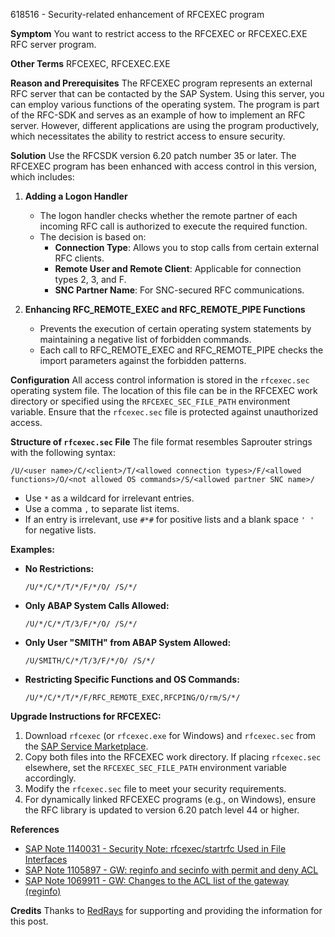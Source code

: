 618516 - Security-related enhancement of RFCEXEC program

**Symptom**
You want to restrict access to the RFCEXEC or RFCEXEC.EXE RFC server program.

**Other Terms**
RFCEXEC, RFCEXEC.EXE

**Reason and Prerequisites**
The RFCEXEC program represents an external RFC server that can be contacted by the SAP System. Using this server, you can employ various functions of the operating system. The program is part of the RFC-SDK and serves as an example of how to implement an RFC server. However, different applications are using the program productively, which necessitates the ability to restrict access to ensure security.

**Solution**
Use the RFCSDK version 6.20 patch number 35 or later. The RFCEXEC program has been enhanced with access control in this version, which includes:

1. **Adding a Logon Handler**
   - The logon handler checks whether the remote partner of each incoming RFC call is authorized to execute the required function.
   - The decision is based on:
     - **Connection Type**: Allows you to stop calls from certain external RFC clients.
     - **Remote User and Remote Client**: Applicable for connection types 2, 3, and F.
     - **SNC Partner Name**: For SNC-secured RFC communications.

2. **Enhancing RFC_REMOTE_EXEC and RFC_REMOTE_PIPE Functions**
   - Prevents the execution of certain operating system statements by maintaining a negative list of forbidden commands.
   - Each call to RFC_REMOTE_EXEC and RFC_REMOTE_PIPE checks the import parameters against the forbidden patterns.

**Configuration**
All access control information is stored in the `rfcexec.sec` operating system file. The location of this file can be in the RFCEXEC work directory or specified using the `RFCEXEC_SEC_FILE_PATH` environment variable. Ensure that the `rfcexec.sec` file is protected against unauthorized access.

**Structure of `rfcexec.sec` File**
The file format resembles Saprouter strings with the following syntax:

```
/U/<user name>/C/<client>/T/<allowed connection types>/F/<allowed functions>/O/<not allowed OS commands>/S/<allowed partner SNC name>/
```

- Use `*` as a wildcard for irrelevant entries.
- Use a comma `,` to separate list items.
- If an entry is irrelevant, use `#*#` for positive lists and a blank space `' '` for negative lists.

**Examples:**

- **No Restrictions:**
  ```
  /U/*/C/*/T/*/F/*/O/ /S/*/
  ```
- **Only ABAP System Calls Allowed:**
  ```
  /U/*/C/*/T/3/F/*/O/ /S/*/
  ```
- **Only User "SMITH" from ABAP System Allowed:**
  ```
  /U/SMITH/C/*/T/3/F/*/O/ /S/*/
  ```
- **Restricting Specific Functions and OS Commands:**
  ```
  /U/*/C/*/T/*/F/RFC_REMOTE_EXEC,RFCPING/O/rm/S/*/
  ```

**Upgrade Instructions for RFCEXEC:**

1. Download `rfcexec` (or `rfcexec.exe` for Windows) and `rfcexec.sec` from the [SAP Service Marketplace](https://me.sap.com/).
2. Copy both files into the RFCEXEC work directory. If placing `rfcexec.sec` elsewhere, set the `RFCEXEC_SEC_FILE_PATH` environment variable accordingly.
3. Modify the `rfcexec.sec` file to meet your security requirements.
4. For dynamically linked RFCEXEC programs (e.g., on Windows), ensure the RFC library is updated to version 6.20 patch level 44 or higher.

**References**
- [SAP Note 1140031 - Security Note: rfcexec/startrfc Used in File Interfaces](https://me.sap.com/notes/1140031)
- [SAP Note 1105897 - GW: reginfo and secinfo with permit and deny ACL](https://me.sap.com/notes/1105897)
- [SAP Note 1069911 - GW: Changes to the ACL list of the gateway (reginfo)](https://me.sap.com/notes/1069911)

**Credits**
Thanks to [RedRays](https://redrays.io) for supporting and providing the information for this post.